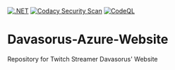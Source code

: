 [![.NET](https://github.com/davasorus/Davasorus-Azure-Website/actions/workflows/dotnet.yml/badge.svg)](https://github.com/davasorus/Davasorus-Azure-Website/actions/workflows/dotnet.yml) [![Codacy Security Scan](https://github.com/davasorus/Davasorus-Azure-Website/actions/workflows/codacy-analysis.yml/badge.svg)](https://github.com/davasorus/Davasorus-Azure-Website/actions/workflows/codacy-analysis.yml) [![CodeQL](https://github.com/davasorus/Davasorus-Azure-Website/actions/workflows/codeql-analysis.yml/badge.svg?branch=master)](https://github.com/davasorus/Davasorus-Azure-Website/actions/workflows/codeql-analysis.yml)


# Davasorus-Azure-Website
Repository for Twitch Streamer Davasorus' Website
